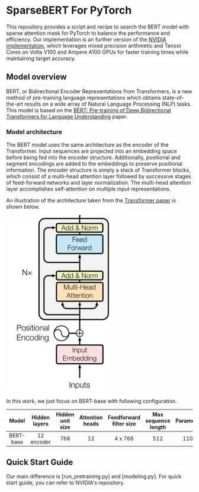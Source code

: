 # SparseBERT For PyTorch

This repository provides a script and recipe to search the BERT model with sparse attention mask for PyTorch to balance the performance and efficiency.
Our implementation is an further version of the [NVIDIA implementation](https://github.com/NVIDIA/DeepLearningExamples/tree/master/PyTorch/LanguageModeling/BERT), which leverages mixed precision arithmetic and Tensor Cores on Volta V100 and Ampere A100 GPUs for faster training times while maintaining target accuracy.
 
 
 
## Model overview
 
BERT, or Bidirectional Encoder Representations from Transformers, is a new method of pre-training language representations which obtains state-of-the-art results on a wide array of Natural Language Processing (NLP) tasks. This model is based on the [BERT: Pre-training of Deep Bidirectional Transformers for Language Understanding](https://arxiv.org/abs/1810.04805) paper. 

### Model architecture
 
The BERT model uses the same architecture as the encoder of the Transformer. Input sequences are projected into an embedding space before being fed into the encoder structure. Additionally, positional and segment encodings are added to the embeddings to preserve positional information. The encoder structure is simply a stack of Transformer blocks, which consist of a multi-head attention layer followed by successive stages of feed-forward networks and layer normalization. The multi-head attention layer accomplishes self-attention on multiple input representations.
 
An illustration of the architecture taken from the [Transformer paper](https://arxiv.org/pdf/1706.03762.pdf) is shown below.
 
 ![BERT](images/model.png)
 
 In this work, we just focus on BERT-base with following configuration.
 
 | **Model** | **Hidden layers** | **Hidden unit size** | **Attention heads** | **Feedforward filter size** | **Max sequence length** | **Parameters** |
|:---------:|:----------:|:----:|:---:|:--------:|:---:|:----:|
|BERT-base |12 encoder| 768| 12|4 x  768|512|110M|
 
 
## Quick Start Guide
 
Our main difference is [run_pretraining.py] and [modeling.py].
For quick start guide, you can refer to NVIDIA's repository.